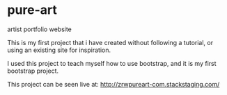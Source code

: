 # pure-art
artist portfolio website

This is my first project that i have created without following a tutorial, or using an existing site for inspiration.

I used this project to teach myself how to use bootstrap, and it is my first bootstrap project.

This project can be seen live at: http://zrwpureart-com.stackstaging.com/
